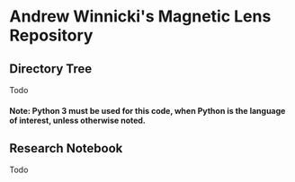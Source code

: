 # Andrew Winnicki's Magnetic Lens Repository

## Directory Tree
Todo

#### Note: Python 3 must be used for this code, when Python is the language of interest, unless otherwise noted.

## Research Notebook
Todo

